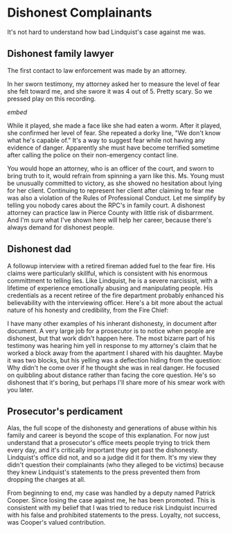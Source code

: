 # Dishonest Complainants

It's not hard to understand how bad Lindquist's case against me was.

## Dishonest family lawyer

The first contact to law enforcement was made by an attorney.

In her sworn testimony, my attorney asked her to measure the level of fear she felt toward 
me, and she swore it was 4 out of 5. Pretty scary. So we pressed play on this recording. 

*embed*


While it played, she made a face like she had eaten a worm. After it played, she confirmed 
her level of fear. She repeated a dorky line, "We don't know what he's capable of." It's a 
way to suggest fear while not having any evidence of danger. Apparently she must have become 
terrified sometime after calling the police on their non-emergency contact line.

You would hope an attorney, who is an officer of the court, and sworn to bring truth to it, 
would refrain from spinning a yarn like this. Ms. Young must be unusually committed to 
victory, as she showed no hesitation about lying for her client. Continuing to represent her 
client after claiming to fear me was also a violation of the Rules of Professional Conduct. 
Let me simplify by telling you nobody cares about the RPC's in family court. A dishonest 
attorney can practice law in Pierce County with little risk of disbarrment. And I'm sure
what I've shown here will help her career, because there's always demand for dishonest
people.

## Dishonest dad

A followup interview with a retired fireman added fuel to the fear fire. His claims were 
particularly skillful, which is consistent with his enormous committment to telling lies. 
Like Lindquist, he is a severe narcissist, with a lifetime of experience emotionally abusing 
and manipulating people. His credentials as a recent retiree of the fire department probably 
enhanced his believability with the interviewing officer. Here's a bit more about the actual 
nature of his honesty and credibility, from the Fire Chief:

I have many other examples of his inherant dishonesty, in document after document. A very 
large job for a prosecutor is to notice when people are dishonest, but that work didn't 
happen here. The most bizarre part of his testimony was hearing him yell in response to my 
attorney's claim that he worked a block away from the apartment I shared with his daughter. 
Maybe it was two blocks, but his yelling was a deflection hiding from the question: Why 
didn't he come over if he thought she was in real danger. He focused on quibbling
about distance rather than facing the core question. He's so dishonest that it's boring,
but perhaps I'll share more of his smear work with you later.

## Prosecutor's perdicament

Alas, the full scope of the dishonesty and generations of abuse within his family and career 
is beyond the scope of this explanation. For now just understand that a prosecutor's office 
meets people trying to trick them every day, and it's critically important they get past the 
dishonesty. Lindquist's office did not, and so a judge did it for them. It's my view they 
didn't question their complainants (who they alleged to be victims) because they knew 
Lindquist's statements to the press prevented them from dropping the charges at all.

From beginning to end, my case was handled by a deputy named Patrick Cooper. Since losing 
the case against me, he has been promoted. This is consistent with my belief that I was 
tried to reduce risk Lindquist incurred with his false and prohibited statements to the 
press. Loyalty, not success, was Cooper's valued contribution.
